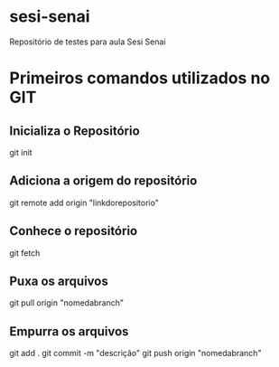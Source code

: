 # sesi-senai
Repositório de testes para aula Sesi Senai

# Primeiros comandos utilizados no GIT
## Inicializa o Repositório
git init

## Adiciona a origem do repositório 
git remote add origin "linkdorepositorio"

## Conhece o repositório
git fetch

## Puxa os arquivos 
git pull origin "nomedabranch"

## Empurra os arquivos 
git add . 
git commit -m "descrição"
git push origin "nomedabranch"
